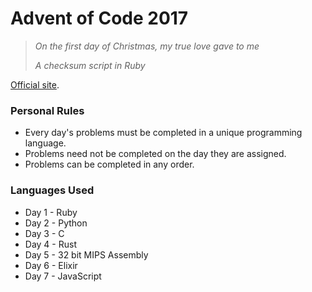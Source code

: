 Advent of Code 2017
===

>*On the first day of Christmas, my true love gave to me*
>
>*A checksum script in Ruby*

[Official site](http://adventofcode.com/).

### Personal Rules

* Every day's problems must be completed in a unique programming language.
* Problems need not be completed on the day they are assigned.
* Problems can be completed in any order.

### Languages Used

* Day 1 - Ruby
* Day 2 - Python
* Day 3 - C
* Day 4 - Rust
* Day 5 - 32 bit MIPS Assembly
* Day 6 - Elixir
* Day 7 - JavaScript
